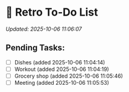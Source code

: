 # 📝 Retro To-Do List
_Updated: 2025-10-06 11:06:07_

## Pending Tasks:

- [ ] Dishes (added 2025-10-06 11:04:14)
- [ ] Workout (added 2025-10-06 11:04:19)
- [ ] Grocery shop (added 2025-10-06 11:05:46)
- [ ] Meeting (added 2025-10-06 11:05:53)

